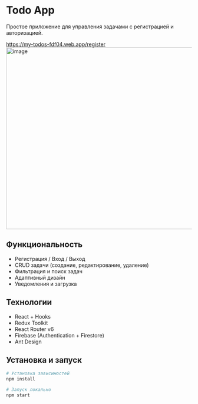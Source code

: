 # Todo App

Простое приложение для управления задачами с регистрацией и авторизацией.

https://my-todos-fdf04.web.app/register
<img width="1244" height="494" alt="image" src="https://github.com/user-attachments/assets/c9106bda-84a2-4187-8437-74d5572f7921" />

## Функциональность
- Регистрация / Вход / Выход
- CRUD задачи (создание, редактирование, удаление)
- Фильтрация и поиск задач
- Адаптивный дизайн
- Уведомления и загрузка

## Технологии
- React + Hooks
- Redux Toolkit
- React Router v6
- Firebase (Authentication + Firestore)
- Ant Design

## Установка и запуск
```bash
# Установка зависимостей
npm install

# Запуск локально
npm start
